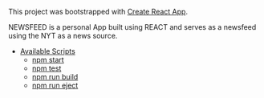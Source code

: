 This project was bootstrapped with [Create React App](https://github.com/facebookincubator/create-react-app).

NEWSFEED is a personal App built using REACT and serves as a newsfeed using the NYT as a news source.

- [Available Scripts](#available-scripts)
  - [npm start](#npm-start)
  - [npm test](#npm-test)
  - [npm run build](#npm-run-build)
  - [npm run eject](#npm-run-eject)
